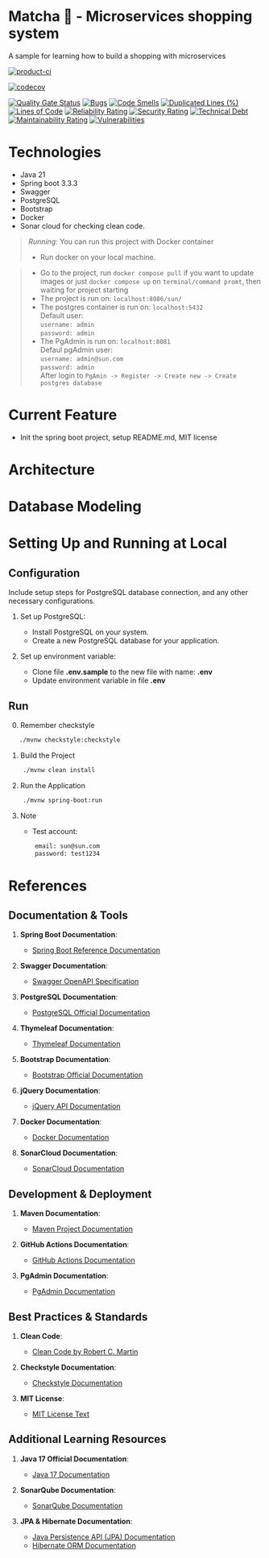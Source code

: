 # Matcha 🍃 - Microservices shopping system
A sample for learning how to build a shopping with microservices

[![product-ci](https://github.com/khanhduzz/matcha/actions/workflows/product-ci.yaml/badge.svg)](https://github.com/khanhduzz/matcha/actions/workflows/product-ci.yaml)

[![codecov](https://codecov.io/github/khanhduzz/matcha/graph/badge.svg?token=ESZ4FX0CF8)](https://codecov.io/github/khanhduzz/matcha)

[![Quality Gate Status](https://sonarcloud.io/api/project_badges/measure?project=khanhduzz_matcha&metric=alert_status)](https://sonarcloud.io/summary/new_code?id=khanhduzz_matcha) [![Bugs](https://sonarcloud.io/api/project_badges/measure?project=khanhduzz_matcha&metric=bugs)](https://sonarcloud.io/summary/new_code?id=khanhduzz_matcha) [![Code Smells](https://sonarcloud.io/api/project_badges/measure?project=khanhduzz_matcha&metric=code_smells)](https://sonarcloud.io/summary/new_code?id=khanhduzz_matcha) [![Duplicated Lines (%)](https://sonarcloud.io/api/project_badges/measure?project=khanhduzz_matcha&metric=duplicated_lines_density)](https://sonarcloud.io/summary/new_code?id=khanhduzz_matcha) [![Lines of Code](https://sonarcloud.io/api/project_badges/measure?project=khanhduzz_matcha&metric=ncloc)](https://sonarcloud.io/summary/new_code?id=khanhduzz_matcha) [![Reliability Rating](https://sonarcloud.io/api/project_badges/measure?project=khanhduzz_matcha&metric=reliability_rating)](https://sonarcloud.io/summary/new_code?id=khanhduzz_matcha) [![Security Rating](https://sonarcloud.io/api/project_badges/measure?project=khanhduzz_matcha&metric=security_rating)](https://sonarcloud.io/summary/new_code?id=khanhduzz_matcha) [![Technical Debt](https://sonarcloud.io/api/project_badges/measure?project=khanhduzz_matcha&metric=sqale_index)](https://sonarcloud.io/summary/new_code?id=khanhduzz_matcha) [![Maintainability Rating](https://sonarcloud.io/api/project_badges/measure?project=khanhduzz_matcha&metric=sqale_rating)](https://sonarcloud.io/summary/new_code?id=khanhduzz_matcha) [![Vulnerabilities](https://sonarcloud.io/api/project_badges/measure?project=khanhduzz_matcha&metric=vulnerabilities)](https://sonarcloud.io/summary/new_code?id=khanhduzz_matcha) 



# Technologies
- Java 21
- Spring boot 3.3.3
- Swagger
- PostgreSQL
- Bootstrap
- Docker
- Sonar cloud for checking clean code.

> *_Running:_* You can run this project with Docker container
> - Run docker on your local machine.

[//]: # (> - Run `mvn clean install` to create `.jar` file)
> - Go to the project, run `docker compose pull` if you want to update images or just `docker compose up` on `terminal/command promt`, then waiting for project starting
> - The project is run on: `localhost:8086/sun/`
> - The postgres container is run on: `localhost:5432`\
>   Default user:\
>     `username: admin`\
>     `password: admin`  
> - The PgAdmin is run on: `localhost:8081`\
>   Defaul pgAdmin user:\
>     `username: admin@sun.com`\
>     `password: admin`\
>   After login to `PgAmin -> Register -> Create new -> Create postgres database`

# Current Feature
- Init the spring boot project, setup README.md, MIT license


# Architecture


# Database Modeling

# Setting Up and Running at Local

## Configuration

Include setup steps for PostgreSQL database connection, and any other necessary configurations.

1. Set up PostgreSQL:

    - Install PostgreSQL on your system.
    - Create a new PostgreSQL database for your application.
    
2. Set up environment variable:

    - Clone file **.env.sample** to the new file with name: **.env**
    - Update environment variable in file **.env**

## Run
0. Remember checkstyle
```bash
   ./mvnw checkstyle:checkstyle
```
1. Build the Project
```bash
    ./mvnw clean install  
```
2. Run the Application
```bash
    ./mvnw spring-boot:run
```
3. Note

   - Test account:
   ```bash
       email: sun@sun.com
       password: test1234
    ```
# References

## Documentation & Tools
1. **Spring Boot Documentation**:
   - [Spring Boot Reference Documentation](https://docs.spring.io/spring-boot/docs/current/reference/htmlsingle/)

2. **Swagger Documentation**:
   - [Swagger OpenAPI Specification](https://swagger.io/specification/)

3. **PostgreSQL Documentation**:
   - [PostgreSQL Official Documentation](https://www.postgresql.org/docs/)

4. **Thymeleaf Documentation**:
   - [Thymeleaf Documentation](https://www.thymeleaf.org/documentation.html)

5. **Bootstrap Documentation**:
   - [Bootstrap Official Documentation](https://getbootstrap.com/docs/5.3/getting-started/introduction/)

6. **jQuery Documentation**:
   - [jQuery API Documentation](https://api.jquery.com/)

7. **Docker Documentation**:
   - [Docker Documentation](https://docs.docker.com/)

8. **SonarCloud Documentation**:
   - [SonarCloud Documentation](https://sonarcloud.io/documentation/)

## Development & Deployment
1. **Maven Documentation**:
   - [Maven Project Documentation](https://maven.apache.org/guides/index.html)

2. **GitHub Actions Documentation**:
   - [GitHub Actions Documentation](https://docs.github.com/en/actions)

3. **PgAdmin Documentation**:
   - [PgAdmin Documentation](https://www.pgadmin.org/docs/)

## Best Practices & Standards
1. **Clean Code**:
   - [Clean Code by Robert C. Martin](https://www.amazon.com/Clean-Code-Handbook-Software-Craftsmanship/dp/0132350882)

2. **Checkstyle Documentation**:
   - [Checkstyle Documentation](https://checkstyle.sourceforge.io/)

3. **MIT License**:
   - [MIT License Text](https://opensource.org/licenses/MIT)

## Additional Learning Resources
1. **Java 17 Official Documentation**:
   - [Java 17 Documentation](https://docs.oracle.com/en/java/javase/17/)

2. **SonarQube Documentation**:
   - [SonarQube Documentation](https://docs.sonarqube.org/latest/)

3. **JPA & Hibernate Documentation**:
   - [Java Persistence API (JPA) Documentation](https://www.oracle.com/java/technologies/persistence-jsp.html)
   - [Hibernate ORM Documentation](https://hibernate.org/orm/documentation/)
